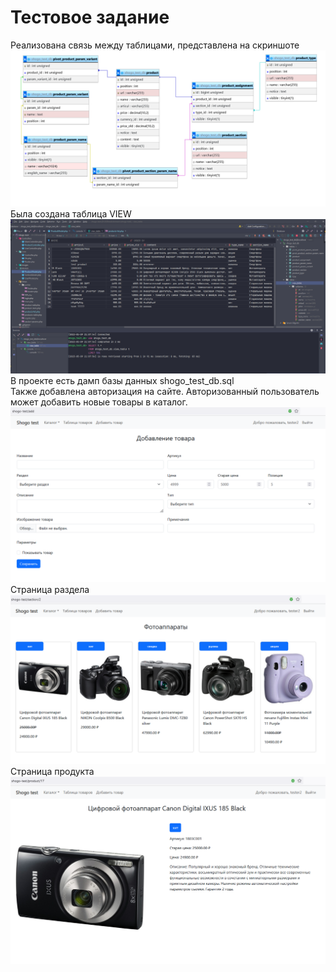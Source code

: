 # Тестовое задание #
Реализована связь между таблицами, представлена на скриншоте
![Schema Image](shogo-schema.png)
Была создана таблица VIEW
![View table Image](shogo-view.png)
В проекте есть дамп базы данных shogo_test_db.sql  
Также добавлена авторизация на сайте. Авторизованный пользователь может добавить новые товары в каталог.
![View table Image](add.png)
Страница раздела
![Catalog Image](catalog.png)
Страница продукта
![Product Image](product.png)
